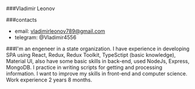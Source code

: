 ###Vladimir Leonov

###contacts
- email: vladimirleonov789@gmail.com
- telegram: @Vladimir4556

###I'm an engeneer in a state organization. I have experience in developing SPA using React, Redux, Redux Toolkit, TypeSctipt (basic knowledge), Material UI, also have some basic skills in back-end, used NodeJs, Express, MongoDB. I practice in writing scripts for getting and processing information. I want to improve my skills in front-end and computer science. Work experience 2 years 8 months.